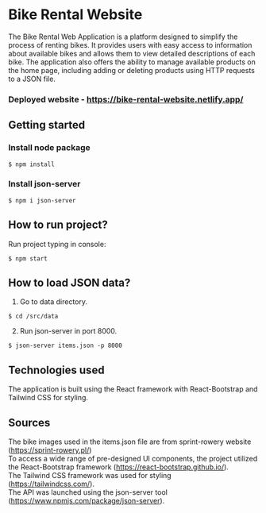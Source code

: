 # Bike Rental Website
The Bike Rental Web Application is a platform designed to simplify the process of renting bikes. It provides users with easy access to information about available bikes and allows them to view detailed descriptions of each bike. The application also offers the ability to manage available products on the home page, including adding or deleting products using HTTP requests to a JSON file.

### Deployed website - https://bike-rental-website.netlify.app/

## Getting started


### Install node package
```
$ npm install
```
### Install json-server
```
$ npm i json-server
```

## How to run project?

Run project typing in console:
```
$ npm start
```
## How to load JSON data?

1. Go to data directory.
```
$ cd /src/data
```
2. Run json-server in port 8000.
```
$ json-server items.json -p 8000
```

## Technologies used
The application is built using the React framework with React-Bootstrap and Tailwind CSS for styling.

## Sources

The bike images used in the items.json file are from sprint-rowery website (https://sprint-rowery.pl/) <br>
To access a wide range of pre-designed UI components, the project utilized the React-Bootstrap framework (https://react-bootstrap.github.io/). <br>
The Tailwind CSS framework was used for styling (https://tailwindcss.com/). <br>
The API was launched using the json-server tool (https://www.npmjs.com/package/json-server). <br>
